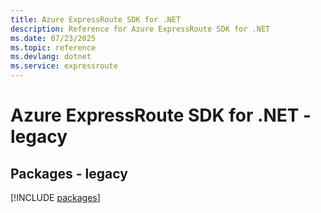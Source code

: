 ```yaml
---
title: Azure ExpressRoute SDK for .NET
description: Reference for Azure ExpressRoute SDK for .NET
ms.date: 07/23/2025
ms.topic: reference
ms.devlang: dotnet
ms.service: expressroute
---
```

# Azure ExpressRoute SDK for .NET - legacy
## Packages - legacy
[!INCLUDE [packages](expressroute-index.md)]